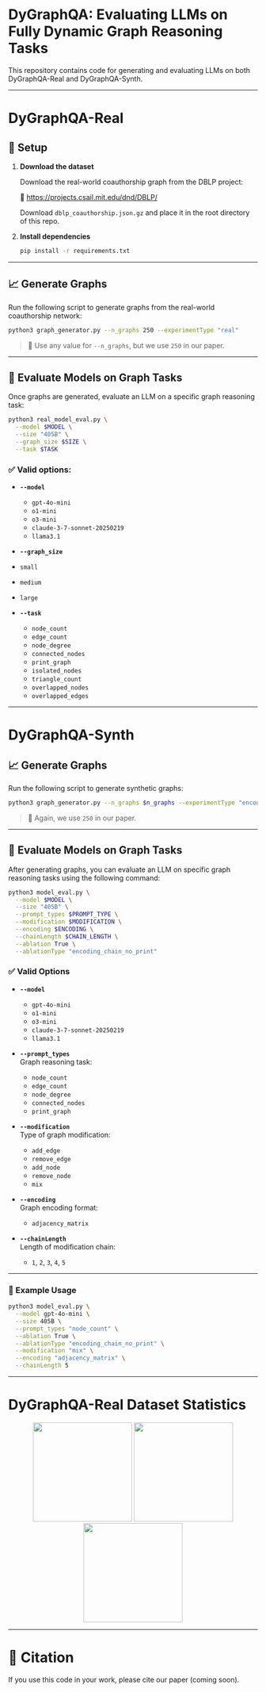 # DyGraphQA: Evaluating LLMs on Fully Dynamic Graph Reasoning Tasks

This repository contains code for generating and evaluating LLMs on both DyGraphQA-Real and DyGraphQA-Synth.

---

# DyGraphQA-Real

## 🔧 Setup

1. **Download the dataset**

   Download the real-world coauthorship graph from the DBLP project:

   🔗 https://projects.csail.mit.edu/dnd/DBLP/

   Download `dblp_coauthorship.json.gz` and place it in the root directory of this repo.

2. **Install dependencies**

   ```bash
   pip install -r requirements.txt
   ```

---

## 📈 Generate Graphs

Run the following script to generate graphs from the real-world coauthorship network:

```bash
python3 graph_generator.py --n_graphs 250 --experimentType "real"
```

> 🔢 Use any value for `--n_graphs`, but we use `250` in our paper.

---

## 🤖 Evaluate Models on Graph Tasks

Once graphs are generated, evaluate an LLM on a specific graph reasoning task:

```bash
python3 real_model_eval.py \
  --model $MODEL \
  --size "405B" \
  --graph_size $SIZE \
  --task $TASK
```

### ✅ Valid options:

- **`--model`**  
  - `gpt-4o-mini`  
  - `o1-mini`  
  - `o3-mini`  
  - `claude-3-7-sonnet-20250219`  
  - `llama3.1`
 
 - **`--graph_size`**  
  - `small`  
  - `medium`  
  - `large`

- **`--task`**  
  - `node_count`  
  - `edge_count`  
  - `node_degree`  
  - `connected_nodes`  
  - `print_graph`  
  - `isolated_nodes`  
  - `triangle_count`  
  - `overlapped_nodes`  
  - `overlapped_edges`
  
---

# DyGraphQA-Synth

## 📈 Generate Graphs

Run the following script to generate synthetic graphs:

```bash
python3 graph_generator.py --n_graphs $n_graphs --experimentType "encoding_chain"
```

> 🔢 Again, we use `250` in our paper.

---

## 🤖 Evaluate Models on Graph Tasks

After generating graphs, you can evaluate an LLM on specific graph reasoning tasks using the following command:

```bash
python3 model_eval.py \
  --model $MODEL \
  --size "405B" \
  --prompt_types $PROMPT_TYPE \
  --modification $MODIFICATION \
  --encoding $ENCODING \
  --chainLength $CHAIN_LENGTH \
  --ablation True \
  --ablationType "encoding_chain_no_print"
```

### ✅ Valid Options

- **`--model`**  
  - `gpt-4o-mini`  
  - `o1-mini`  
  - `o3-mini`  
  - `claude-3-7-sonnet-20250219`  
  - `llama3.1`

- **`--prompt_types`**  
  Graph reasoning task:
  - `node_count`  
  - `edge_count`  
  - `node_degree`  
  - `connected_nodes`  
  - `print_graph`

- **`--modification`**  
  Type of graph modification:
  - `add_edge`  
  - `remove_edge`  
  - `add_node`  
  - `remove_node`  
  - `mix`

- **`--encoding`**  
  Graph encoding format:
  - `adjacency_matrix`

- **`--chainLength`**  
  Length of modification chain:
  - `1`, `2`, `3`, `4`, `5`

---

### 🔁 Example Usage

```bash
python3 model_eval.py \
  --model gpt-4o-mini \
  --size 405B \
  --prompt_types "node_count" \
  --ablation True \
  --ablationType "encoding_chain_no_print" \
  --modification "mix" \
  --encoding "adjacency_matrix" \
  --chainLength 5
```

---

# DyGraphQA-Real Dataset Statistics

<p align="center">
  <img src="img1.png" width="200" />
  <img src="img2.png" width="200" />
  <img src="img3.png" width="200" />
</p>

---

# 📄 Citation

If you use this code in your work, please cite our paper (coming soon).
